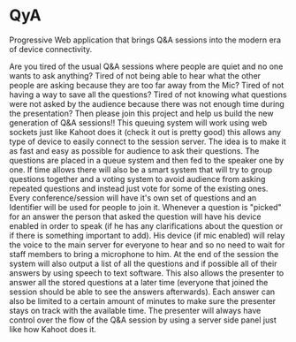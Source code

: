 # QyA
Progressive Web application that brings Q&amp;A sessions into the modern era of device connectivity.

Are you tired of the usual Q&A sessions where people are quiet and no one wants to ask anything? Tired of not being able to hear what the other people are asking because they are too far away from the Mic? Tired of not having a way to save all the questions? Tired of not knowing what questions were not asked by the audience because there was not enough time during the presentation? Then please join this project and help us build the new generation of Q&A sessions!! 
This queuing system will work using web sockets just like Kahoot does it (check it out is pretty good) this allows any type of device to easily connect to the session server. The idea is to make it as fast and easy as possible for audience to ask their questions. The questions are placed in a queue system and then fed to the speaker one by one. If time allows there will also be a smart system that will try to group questions together and a voting system to avoid audience from asking repeated questions and instead just vote for some of the existing ones. Every conference/session will have it's own set of questions and an Identifier will be used for people to join it. Whenever a question is "picked" for an answer the person that asked the question will have his device enabled in order to speak (if he has any clarifications about the question or if there is something important to add). His device (if mic enabled) will relay the voice to the main server for everyone to hear and so no need to wait for staff members to bring a microphone to him. At the end of the session the system will also output a list of all the questions and if possible all of their answers by using speech to text software. This also allows the presenter to answer all the stored questions at a later time (everyone that joined the session should be able to see the answers afterwards). Each answer can also be limited to a certain amount of minutes to make sure the presenter stays on track with the available time. The presenter will always have control over the flow of the Q&A session by using a server side panel just like how Kahoot does it.
